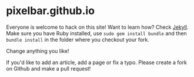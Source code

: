 # pixelbar.github.io

Everyone is welcome to hack on this site! Want to learn how? Check [Jekyll](http://jekyllrb.com). Make sure you have Ruby installed, use `sudo gem install bundle` and then `bundle install` in the folder where you checkout your fork.

Change anything you like!

If you'd like to add an article, add a page or fix a typo. Please create a fork on Github and make a pull request!
